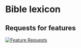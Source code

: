 # Bible lexicon

## Requests for features
[![Feature Requests](http://feathub.com/andbiblelexicon/bible-lexicon?format=svg)](http://feathub.com/andbiblelexicon/bible-lexicon)